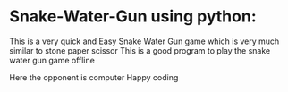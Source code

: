 # Snake-Water-Gun using python:
This is a very quick and Easy Snake Water Gun game which is very much similar to stone paper scissor 
This is a good program to play the snake water gun game offline

Here the opponent is computer
Happy coding
